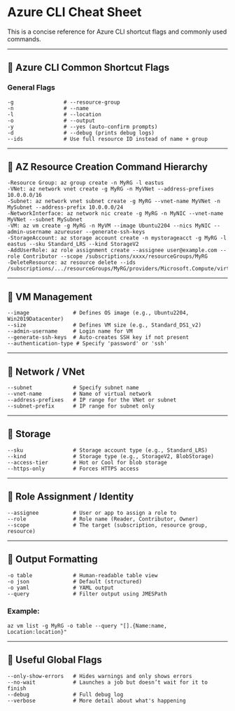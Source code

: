 
# Azure CLI Cheat Sheet

This is a concise reference for Azure CLI shortcut flags and commonly used commands.

---

## 🔹 Azure CLI Common Shortcut Flags

### General Flags
```
-g                # --resource-group
-n                # --name
-l                # --location
-o                # --output
-y                # --yes (auto-confirm prompts)
-d                # --debug (prints debug logs)
--ids             # Use full resource ID instead of name + group
```

---

## 🔹 AZ Resource Creation Command Hierarchy
```
-Resource Group: az group create -n MyRG -l eastus
-VNet: az network vnet create -g MyRG -n MyVNet --address-prefixes 10.0.0.0/16
-Subnet: az network vnet subnet create -g MyRG --vnet-name MyVNet -n MySubnet --address-prefix 10.0.0.0/24
-NetworkInterface: az network nic create -g MyRG -n MyNIC --vnet-name MyVNet --subnet MySubnet
-VM: az vm create -g MyRG -n MyVM --image Ubuntu2204 --nics MyNIC --admin-username azureuser --generate-ssh-keys
-StorageAccount: az storage account create -n mystorageacct -g MyRG -l eastus --sku Standard_LRS --kind StorageV2
-AddUserRole: az role assignment create --assignee user@example.com --role Contributor --scope /subscriptions/xxxx/resourceGroups/MyRG
-DeleteResource: az resource delete --ids /subscriptions/.../resourceGroups/MyRG/providers/Microsoft.Compute/virtualMachines/MyVM
```

---

## 🔹 VM Management
```
--image              # Defines OS image (e.g., Ubuntu2204, Win2019Datacenter)
--size               # Defines VM size (e.g., Standard_DS1_v2)
--admin-username     # Login name for VM
--generate-ssh-keys  # Auto-creates SSH key if not present
--authentication-type # Specify 'password' or 'ssh'
```

---

## 🔹 Network / VNet
```
--subnet             # Specify subnet name
--vnet-name          # Name of virtual network
--address-prefixes   # IP range for the VNet or subnet
--subnet-prefix      # IP range for subnet only
```

---

## 🔹 Storage
```
--sku                # Storage account type (e.g., Standard_LRS)
--kind               # Storage type (e.g., StorageV2, BlobStorage)
--access-tier        # Hot or Cool for blob storage
--https-only         # Forces HTTPS access
```

---

## 🔹 Role Assignment / Identity
```
--assignee           # User or app to assign a role to
--role               # Role name (Reader, Contributor, Owner)
--scope              # The target (subscription, resource group, resource)
```

---

## 🔹 Output Formatting
```
-o table             # Human-readable table view
-o json              # Default (structured)
-o yaml              # YAML output
--query              # Filter output using JMESPath
```

### Example:
```
az vm list -g MyRG -o table --query "[].{Name:name, Location:location}"
```

---

## 🔹 Useful Global Flags
```
--only-show-errors   # Hides warnings and only shows errors
--no-wait            # Launches a job but doesn’t wait for it to finish
--debug              # Full debug log
--verbose            # More detail about what's happening
```
